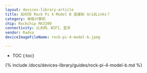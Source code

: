 ```yaml
---
layout: devices-library-article
title: 如何将 Rock Pi 4 Model B 连接到 GridLinks？
category: 单板计算机
chip: Rockchip RK3399
connectivity: 以太网、WIFI、蓝牙
vendor: Radxa
deviceImageFileName: rock-pi-4-model-b.jpeg

---
```



* TOC
{:toc}

{% include /docs/devices-library/guides/rock-pi-4-model-b.md %}
